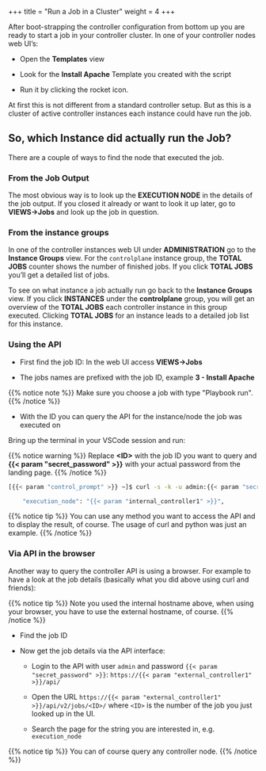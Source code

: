 +++
title = "Run a Job in a Cluster"
weight = 4
+++

After boot-strapping the controller configuration from bottom up you are ready to start a job in your controller cluster. In one of your controller nodes web UI’s:

- Open the **Templates** view

- Look for the **Install Apache** Template you created with the script

- Run it by clicking the rocket icon.

At first this is not different from a standard controller setup. But as this is a cluster of active controller instances each instance could have run the job.

## So, which Instance did actually run the Job?

There are a couple of ways to find the node that executed the job.

### From the Job Output

The most obvious way is to look up the **EXECUTION NODE** in the details of the job output. If you closed it already or want to look it up later, go to **VIEWS->Jobs** and look up the job in question.

### From the instance groups

In one of the controller instances web UI under **ADMINISTRATION** go to the **Instance Groups** view. For the `controlplane` instance group, the **TOTAL JOBS** counter shows the number of finished jobs. If you click **TOTAL JOBS** you’ll get a detailed list of jobs.

To see on what instance a job actually run go back to the **Instance Groups** view. If you click **INSTANCES** under the **controlplane** group, you will get an overview of the **TOTAL JOBS** each controller instance in this group executed. Clicking **TOTAL JOBS** for an instance leads to a detailed job list for this instance.

### Using the API

- First find the job ID: In the web UI access **VIEWS→Jobs**

- The jobs names are prefixed with the job ID, example **3 - Install Apache**

{{% notice note %}}
Make sure you choose a job with type "Playbook run".
{{% /notice %}}

- With the ID you can query the API for the instance/node the job was executed on

Bring up the terminal in your VSCode session and run:

{{% notice warning %}}
Replace **\<ID>** with the job ID you want to query and **{{< param "secret_password" >}}** with your actual password from the landing page.
{{% /notice %}}

```bash
[{{< param "control_prompt" >}} ~]$ curl -s -k -u admin:{{< param "secret_password" >}} https://{{< param "internal_controller1" >}}/api/v2/jobs/<ID>/ | python3 -m json.tool | grep execution_node

    "execution_node": "{{< param "internal_controller1" >}}",
```

{{% notice tip %}}
You can use any method you want to access the API and to display the result, of course. The usage of curl and python was just an example.
{{% /notice %}}

### Via API in the browser

Another way to query the controller API is using a browser. For example to have a look at the job details (basically what you did above using curl and friends):

{{% notice tip %}}
Note you used the internal hostname above, when using your browser, you have to use the external hostname, of course.
{{% /notice %}}

- Find the job ID

- Now get the job details via the API interface:

  - Login to the API with user `admin` and password `{{< param "secret_password" >}}`: `https://{{< param "external_controller1" >}}/api/`

  - Open the URL `https://{{< param "external_controller1" >}}/api/v2/jobs/<ID>/` where `<ID>` is the number of the job you just looked up in the UI.

  - Search the page for the string you are interested in, e.g. `execution_node`

{{% notice tip %}}
You can of course query any controller node.
{{% /notice %}}
